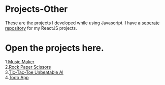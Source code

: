 # Projects-Other
These are the projects I developed while using Javascript. I have a [seperate repository](https://github.com/ashish-agr/Projects-React) for my ReactJS projects.

# Open the projects here.

1.[Music Maker](https://ashish-agr.github.io/Projects-Other/Music%20Maker/)<br>
2.[Rock Paper Scissors](https://ashish-agr.github.io/Projects-Other/Rock%20Paper%20Scissors/)<br>
3.[Tic-Tac-Toe Unbeatable AI](https://ashish-agr.github.io/Projects-Other/Tic-Tac-Toe%20Unbeatable%20AI/tictactoe.html)<br>
4.[Todo App](https://ashish-agr.github.io/Projects-Other/Todo%20App/)<br>

